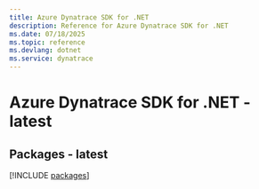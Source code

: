 ```yaml
---
title: Azure Dynatrace SDK for .NET
description: Reference for Azure Dynatrace SDK for .NET
ms.date: 07/18/2025
ms.topic: reference
ms.devlang: dotnet
ms.service: dynatrace
---
```

# Azure Dynatrace SDK for .NET - latest
## Packages - latest
[!INCLUDE [packages](dynatrace-index.md)]